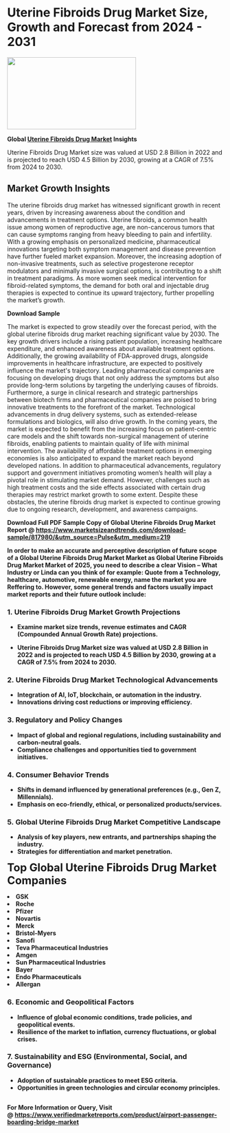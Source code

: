 <H1>Uterine Fibroids Drug Market Size, Growth and Forecast from 2024 - 2031</H1><img class="aligncenter size-medium wp-image-584254" src="https://thirdeyenews.in/wp-content/uploads/2024/09/Global-Market-Research-300x168.jpeg" alt="" width="300" height="168" /><p><strong>Global&nbsp;<a href="https://www.marketsizeandtrends.com/download-sample/817980/&amp;utm_source=Pulse&amp;utm_medium=219">Uterine Fibroids Drug Market</a> Insights</strong></p><p>Uterine Fibroids Drug Market size was valued at USD 2.8 Billion in 2022 and is projected to reach USD 4.5 Billion by 2030, growing at a CAGR of 7.5% from 2024 to 2030.</p><p><h2>Market Growth Insights</h2> <p>The uterine fibroids drug market has witnessed significant growth in recent years, driven by increasing awareness about the condition and advancements in treatment options. Uterine fibroids, a common health issue among women of reproductive age, are non-cancerous tumors that can cause symptoms ranging from heavy bleeding to pain and infertility. With a growing emphasis on personalized medicine, pharmaceutical innovations targeting both symptom management and disease prevention have further fueled market expansion. Moreover, the increasing adoption of non-invasive treatments, such as selective progesterone receptor modulators and minimally invasive surgical options, is contributing to a shift in treatment paradigms. As more women seek medical intervention for fibroid-related symptoms, the demand for both oral and injectable drug therapies is expected to continue its upward trajectory, further propelling the market’s growth.</p> <p><strong>Download Sample</strong></p> <p>The market is expected to grow steadily over the forecast period, with the global uterine fibroids drug market reaching significant value by 2030. The key growth drivers include a rising patient population, increasing healthcare expenditure, and enhanced awareness about available treatment options. Additionally, the growing availability of FDA-approved drugs, alongside improvements in healthcare infrastructure, are expected to positively influence the market's trajectory. Leading pharmaceutical companies are focusing on developing drugs that not only address the symptoms but also provide long-term solutions by targeting the underlying causes of fibroids. Furthermore, a surge in clinical research and strategic partnerships between biotech firms and pharmaceutical companies are poised to bring innovative treatments to the forefront of the market. Technological advancements in drug delivery systems, such as extended-release formulations and biologics, will also drive growth. In the coming years, the market is expected to benefit from the increasing focus on patient-centric care models and the shift towards non-surgical management of uterine fibroids, enabling patients to maintain quality of life with minimal intervention. The availability of affordable treatment options in emerging economies is also anticipated to expand the market reach beyond developed nations. In addition to pharmaceutical advancements, regulatory support and government initiatives promoting women’s health will play a pivotal role in stimulating market demand. However, challenges such as high treatment costs and the side effects associated with certain drug therapies may restrict market growth to some extent. Despite these obstacles, the uterine fibroids drug market is expected to continue growing due to ongoing research, development, and awareness campaigns. <p><strong></p><p><span class=""><strong>Download Full PDF Sample Copy of Global Uterine Fibroids Drug Market Report</strong> @ <a href="https://www.marketsizeandtrends.com/download-sample/817980/&amp;utm_source=Pulse&amp;utm_medium=219" target="_blank">https://www.marketsizeandtrends.com/download-sample/817980/&amp;utm_source=Pulse&amp;utm_medium=219</a></span></p><p>In order to make an accurate and perceptive description of future scope of a Global&nbsp;Uterine Fibroids Drug Market Market as Global&nbsp;Uterine Fibroids Drug Market Market of 2025, you need to describe a clear Vision &ndash; What Industry or Linda can you think of for example: Quote from a Technology, healthcare, automotive, renewable energy, name the market you are Reffering to. However, some general trends and factors usually impact market reports and their future outlook include:</p><h3>1.&nbsp;<strong>Uterine Fibroids Drug Market Growth Projections</strong></h3><ul><li>Examine market size trends, revenue estimates and CAGR (Compounded Annual Growth Rate) projections.</li><li><p>Uterine Fibroids Drug Market size was valued at USD 2.8 Billion in 2022 and is projected to reach USD 4.5 Billion by 2030, growing at a CAGR of 7.5% from 2024 to 2030.</p></li></ul><h3>2.&nbsp;<strong>Uterine Fibroids Drug Market Technological Advancements</strong></h3><ul><li>Integration of AI, IoT, blockchain, or automation in the industry.</li><li>Innovations driving cost reductions or improving efficiency.</li></ul><h3>3.&nbsp;<strong>Regulatory and Policy Changes</strong></h3><ul><li>Impact of global and regional regulations, including sustainability and carbon-neutral goals.</li><li>Compliance challenges and opportunities tied to government initiatives.</li></ul><h3>4.&nbsp;<strong>Consumer Behavior Trends</strong></h3><ul><li>Shifts in demand influenced by generational preferences (e.g., Gen Z, Millennials).</li><li>Emphasis on eco-friendly, ethical, or personalized products/services.</li></ul><h3>5.&nbsp;<strong>Global Uterine Fibroids Drug Market Competitive Landscape</strong></h3><ul><li>Analysis of key players, new entrants, and partnerships shaping the industry.</li><li>Strategies for differentiation and market penetration.</li></ul><p data-pm-slice="1 1 []"><span style="color: inherit; font-family: inherit; font-size: 25px;">Top Global Uterine Fibroids Drug Market Companies</span></p><div class="" data-test-id=""><p><li>GSK</li><li> Roche</li><li> Pfizer</li><li> Novartis</li><li> Merck</li><li> Bristol-Myers</li><li> Sanofi</li><li> Teva Pharmaceutical Industries</li><li> Amgen</li><li> Sun Pharmaceutical Industries</li><li> Bayer</li><li> Endo Pharmaceuticals</li><li> Allergan</li></p></div><h3>6.&nbsp;<strong>Economic and Geopolitical Factors</strong></h3><ul><li>Influence of global economic conditions, trade policies, and geopolitical events.</li><li>Resilience of the market to inflation, currency fluctuations, or global crises.</li></ul><h3>7.&nbsp;<strong>Sustainability and ESG (Environmental, Social, and Governance)</strong></h3><ul><li>Adoption of sustainable practices to meet ESG criteria.</li><li>Opportunities in green technologies and circular economy principles.</li></ul><h2><strong style="font-size: 14px;">For More Information or Query, Visit @&nbsp;</strong><a style="background-color: #ffffff; font-size: 14px;" href="https://www.marketsizeandtrends.com/report/uterine-fibroids-drug-market/" target="_blank">https://www.verifiedmarketreports.com/product/airport-passenger-boarding-bridge-market</a></h2>
